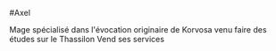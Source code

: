 #Axel

Mage spécialisé dans l'évocation originaire de Korvosa venu faire des études sur le Thassilon
Vend ses services 
